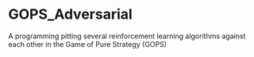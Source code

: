 # GOPS_Adversarial
A programming pitting several reinforcement learning algorithms against each other in the Game of Pure Strategy (GOPS)
